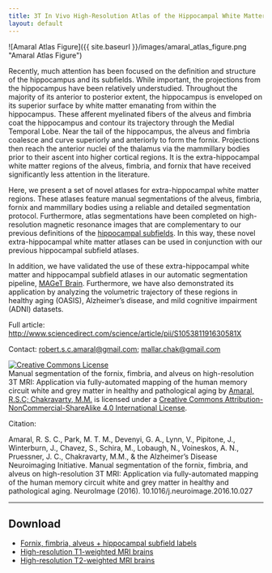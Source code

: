 ```yaml
---
title: 3T In Vivo High-Resolution Atlas of the Hippocampal White Matter
layout: default
---
```

![Amaral Atlas Figure]({{ site.baseurl }}/images/amaral_atlas_figure.png "Amaral Atlas Figure")

Recently, much attention has been focused on the definition and structure of the hippocampus and its subfields.  While important, the projections from the hippocampus have been relatively understudied.  Throughout the majority of its anterior to posterior extent, the hippocampus is enveloped on its superior surface by white matter emanating from within the hippocampus.  These afferent myelinated fibers of the alveus and fimbria coat the hippocampus and contour its trajectory through the Medial Temporal Lobe.  Near the tail of the hippocampus, the alveus and fimbria coalesce and curve superiorly and anteriorly to form the fornix.  Projections then reach the anterior nuclei of the thalamus via the mammillary bodies prior to their ascent into higher cortical regions.  It is the extra-hippocampal white matter regions of the alveus, fimbria, and fornix that have received significantly less attention in the literature.

Here, we present a set of novel atlases for extra-hippocampal white matter regions.  These atlases feature manual segmentations of the alveus, fimbria, fornix and mammillary bodies using a reliable and detailed segmentation protocol.  Furthermore, atlas segmentations have been completed on high-resolution magnetic resonance images that are complementary to our previous definitions of the [hippocampal subfields]( http://cobralab.ca/atlases/Hippocampus-subfields/).  In this way, these novel extra-hippocampal white matter atlases can be used in conjunction with our previous hippocampal subfield atlases.

In addition, we have validated the use of these extra-hippocampal white matter and hippocampal subfield atlases in our automatic segmentation pipeline, [MAGeT Brain](http://cobralab.ca/software/MAGeTbrain/).  Furthermore, we have also demonstrated its application by analyzing the volumetric trajectory of these regions in healthy aging (OASIS), Alzheimer’s disease, and mild cognitive impairment (ADNI) datasets.

Full article: http://www.sciencedirect.com/science/article/pii/S105381191630581X

Contact: robert.s.c.amaral@gmail.com; mallar.chak@gmail.com

<a rel="license" href="http://creativecommons.org/licenses/by-nc-sa/4.0/"><img alt="Creative Commons License" style="border-width:0" src="https://i.creativecommons.org/l/by-nc-sa/4.0/88x31.png" /></a><br /><span xmlns:dct="http://purl.org/dc/terms/" href="http://purl.org/dc/dcmitype/StillImage" property="dct:title" rel="dct:type">Manual segmentation of the fornix, fimbria, and alveus on high-resolution 3T MRI: Application via fully-automated mapping of the human memory circuit white and grey matter in healthy and pathological aging</span> by <a xmlns:cc="http://creativecommons.org/ns#" href="http://cobralab.ca/Hippocampus-whitematter" property="cc:attributionName" rel="cc:attributionURL">Amaral, R.S.C; Chakravarty, M.M.</a> is licensed under a <a rel="license" href="http://creativecommons.org/licenses/by-nc-sa/4.0/">Creative Commons Attribution-NonCommercial-ShareAlike 4.0 International License</a>.

Citation:

Amaral, R. S. C., Park, M. T. M., Devenyi, G. A., Lynn, V., Pipitone, J., Winterburn, J., Chavez, S., Schira, M., Lobaugh, N., Voineskos, A. N., Pruessner, J. C., Chakravarty, M.M., & the Alzheimer’s Disease Neuroimaging Initiative.  Manual segmentation of the fornix, fimbria, and alveus on high-resolution 3T MRI: Application via fully-automated mapping of the human memory circuit white and grey matter in healthy and pathological aging. NeuroImage (2016). 10.1016/j.neuroimage.2016.10.027

________________________________________

## Download
- [Fornix, fimbria, alveus + hippocampal subfield labels](https://github.com/cobralab/atlases) 
- [High-resolution T1-weighted MRI brains](http://cobralab.net/files/brains_t1.tar.bz2)
- [High-resolution T2-weighted MRI brains](http://cobralab.net/files/brains_t2.tar.bz2)
